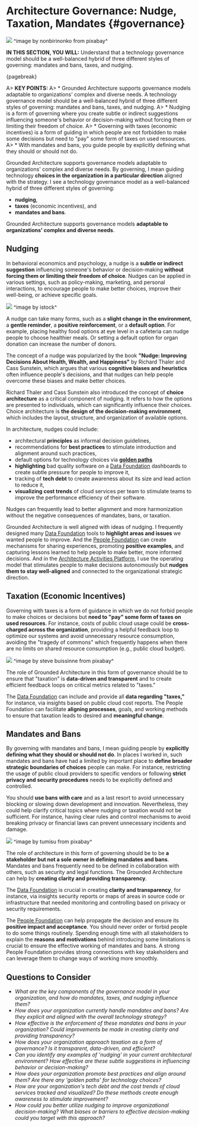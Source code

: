 

# Architecture Governance: Nudge, Taxation, Mandates {#governance}

![](assets/images/arch/greece-1594689_1920.jpg)
^image by nonbirinonko from pixabay^

**IN THIS SECTION, YOU WILL:** Understand that a technology governance model should be a well-balanced hybrid of three different styles of governing: mandates and bans, taxes, and nudging.

{pagebreak}

A> **KEY POINTS:**
A> * Grounded Architecture supports governance models adaptable to organizations' complex and diverse needs. A technology governance model should be a well-balanced hybrid of three different styles of governing: mandates and bans, taxes, and nudging.
A> * Nudging is a form of governing where you create subtle or indirect suggestions influencing someone's behavior or decision-making without forcing them or limiting their freedom of choice.
A> * Governing with taxes (economic incentives) is a form of guiding in which people are not forbidden to make some decisions but need to "pay" some form of taxes on used resources.
A> * With mandates and bans, you guide people by explicitly defining what they should or should not do.

Grounded Architecture supports governance models adaptable to organizations' complex and diverse needs. By governing, I mean guiding technology **choices in the organization in a particular direction** aligned with the strategy. I see a technology governance model as a well-balanced hybrid of three different styles of governing:
* **nudging**,
* **taxes** (economic incentives), and
* **mandates and bans**.

Grounded Architecture supports governance models **adaptable to organizations' complex and diverse needs**.

## Nudging

In behavioral economics and psychology, a nudge is a **subtle or indirect suggestion** influencing someone's behavior or decision-making **without forcing them or limiting their freedom of choice**. Nudges can be applied in various settings, such as policy-making, marketing, and personal interactions, to encourage people to make better choices, improve their well-being, or achieve specific goals.

![](assets/images/arch/iStock-1390608248.jpg)
^image by istock^

A nudge can take many forms, such as a **slight change in the environment**, a **gentle reminder**, a **positive reinforcement**, or a **default option**. For example, placing healthy food options at eye level in a cafeteria can nudge people to choose healthier meals. Or setting a default option for organ donation can increase the number of donors.

The concept of a nudge was popularized by the book **"Nudge: Improving Decisions About Health, Wealth, and Happiness"** by Richard Thaler and Cass Sunstein, which argues that various **cognitive biases and heuristics** often influence people's decisions, and that nudges can help people overcome these biases and make better choices.

Richard Thaler and Cass Sunstein also introduced the concept of **choice architecture** as a critical component of nudging. It refers to how the options are presented to individuals, which can significantly influence their choices. Choice architecture is **the design of the decision-making environment**, which includes the layout, structure, and organization of available options.

In architecture, nudges could include:
* architectural **principles** as informal decision guidelines,
* recommendations for **best practices** to stimulate introduction and alignment around such practices, 
* default options for technology choices via 
[**golden paths**](https://engineering.atspotify.com/2020/08/how-we-use-golden-paths-to-solve-fragmentation-in-our-software-ecosystem/)
* **highlighting** bad quality software on a [Data Foundation](#data) dashboards to create subtle pressure for people to improve it,
* tracking of **tech debt** to create awareness about its size and lead action to reduce it,
* **visualizing cost trends** of cloud services per team to stimulate teams to improve the performance efficiency of their software.

Nudges can frequently lead to better alignment and more harmonization without the negative consequences of mandates, bans, or taxation.

Grounded Architecture is well aligned with ideas of nudging. I frequently designed many [Data Foundation](#data) tools to **highlight areas and issues** we wanted people to improve. And the [People Foundation](#people) can create mechanisms for sharing experiences, promoting **positive examples**, and capturing lessons learned to help people to make better, more informed decisions. And in the [Architecture Activities Platform](#activities-platform), I use the operating model that stimulates people to make decisions autonomously but **nudges them to stay well-aligned** and connected to the organizational strategic direction.

## Taxation (Economic Incentives)

Governing with taxes is a form of guidance in which we do not forbid people to make choices or decisions but **need to "pay" some form of taxes on used resources**. For instance, costs of public cloud usage could be **cross-charged across the organization**, providing a helpful feedback loop to optimize our systems and avoid unnecessary resource consumption, avoiding the "tragedy of commons" which frequently happens when there are no limits on shared resource consumption (e.g., public cloud budget). 

![](assets/images/arch/credit-squeeze-g61ddead85_1920.png)
^image by steve buissinne from pixabay^

The role of Grounded Architecture in this form of governance should be to ensure that "taxation" is **data-driven and transparent** and to create efficient feedback loops on critical metrics related to "taxes."

The [Data Foundation](#data) can include and provide all **data regarding "taxes,"** for instance, via insights based on public cloud cost reports. The People Foundation can facilitate **aligning processes**, goals, and working methods to ensure that taxation leads to desired and **meaningful change**.

## Mandates and Bans

By governing with mandates and bans, I mean guiding people by **explicitly defining what they should or should not do**. In places I worked in, such mandates and bans have had a limited by important place to **define broader strategic boundaries of choices** people can make. For instance, restricting the usage of public cloud providers to specific vendors or following **strict privacy and security procedures** needs to be explicitly defined and controlled.

You should **use bans with care** and as a last resort to avoid unnecessary blocking or slowing down development and innovation. Nevertheless, they could help clarify critical topics where nudging or taxation would not be sufficient. For instance, having clear rules and control mechanisms to avoid breaking privacy or financial laws can prevent unnecessary incidents and damage. 

![](assets/images/arch/ethics-g277df4183_1920.jpg)
^image by tumisu from pixabay^

The role of architecture in this form of governing should be to be **a stakeholder but not a sole owner in defining mandates and bans**. Mandates and bans frequently need to be defined in collaboration with others, such as security and legal functions. The Grounded Architecture can help by **creating clarity and providing transparency**.

The [Data Foundation](#data) is crucial in creating **clarity and transparency**, for instance, via insights security reports or maps of areas in source code or infrastructure that needed monitoring and controlling based on privacy or security requirements.

The [People Foundation](#people) can help propagate the decision and ensure its **positive impact and acceptance**. You should never order or forbid people to do some things routinely. Spending enough time with all stakeholders to explain the **reasons and motivations** behind introducing some limitations is crucial to ensure the effective working of mandates and bans. A strong People Foundation provides strong connections with key stakeholders and can leverage them to change ways of working more smoothly.

## Questions to Consider

* *What are the key components of the governance model in your organization, and how do mandates, taxes, and nudging influence them?*
* *How does your organization currently handle mandates and bans? Are they explicit and aligned with the overall technology strategy?*
* *How effective is the enforcement of these mandates and bans in your organization? Could improvements be made in creating clarity and providing transparency?*
* *How does your organization approach taxation as a form of governance? Is it transparent, data-driven, and efficient?*
* *Can you identify any examples of 'nudging' in your current architectural environment? How effective are these subtle suggestions in influencing behavior or decision-making?*
* *How does your organization promote best practices and align around them? Are there any 'golden paths' for technology choices?*
* *How are your organization's tech debt and the cost trends of cloud services tracked and visualized? Do these methods create enough awareness to stimulate improvement?*
* *How could you better utilize nudging to improve organizational decision-making? What biases or barriers to effective decision-making could you target with this approach?*
